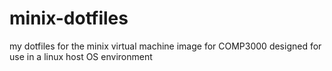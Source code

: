 # minix-dotfiles
my dotfiles for the minix virtual machine image for COMP3000 designed for use in a linux host OS environment
